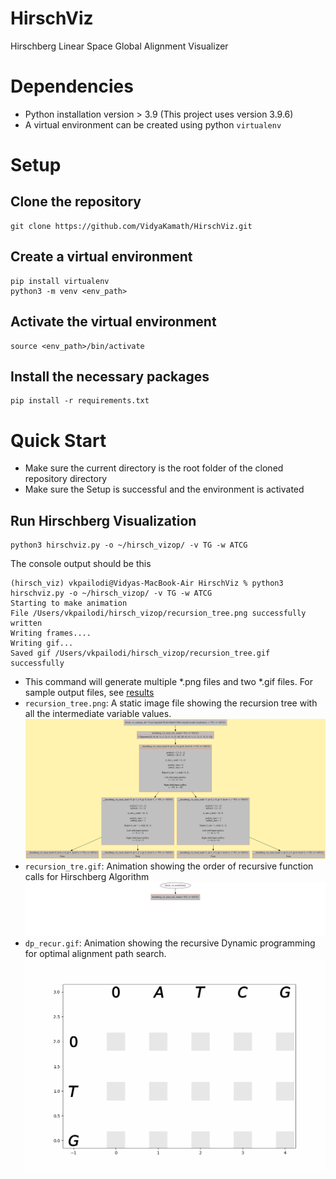 # HirschViz
Hirschberg Linear Space Global Alignment Visualizer


# Dependencies
- Python installation version > 3.9 (This project uses version 3.9.6)
- A virtual environment can be created using python `virtualenv`

# Setup
## Clone the repository
```
git clone https://github.com/VidyaKamath/HirschViz.git
```
## Create a virtual environment
```
pip install virtualenv
python3 -m venv <env_path>
```
## Activate the virtual environment
```
source <env_path>/bin/activate
```
## Install the necessary packages
```
pip install -r requirements.txt
```

# Quick Start
- Make sure the current directory is the root folder of the cloned repository directory
- Make sure the Setup is successful and the environment is activated
## Run Hirschberg Visualization
```
python3 hirschviz.py -o ~/hirsch_vizop/ -v TG -w ATCG
```
The console output should be this
  ```
  (hirsch_viz) vkpailodi@Vidyas-MacBook-Air HirschViz % python3 hirschviz.py -o ~/hirsch_vizop/ -v TG -w ATCG
  Starting to make animation
  File /Users/vkpailodi/hirsch_vizop/recursion_tree.png successfully written
  Writing frames....
  Writing gif...
  Saved gif /Users/vkpailodi/hirsch_vizop/recursion_tree.gif successfully
  ```
- This command will generate multiple *.png files and two *.gif files. For sample output files, see [results](https://github.com/VidyaKamath/HirschViz/blob/main/results/visualization/)
- `recursion_tree.png`: A static image file showing the recursion tree with all the intermediate variable values.
  ![recurstion_tree.png](https://github.com/VidyaKamath/HirschViz/blob/main/results/visualization/recursion_tree.png)
- `recursion_tre.gif`: Animation showing the order of recursive function calls for Hirschberg Algorithm
  ![recurstion_tree.gif](https://github.com/VidyaKamath/HirschViz/blob/main/results/visualization/recursion_tree.gif)
- `dp_recur.gif`: Animation showing the recursive Dynamic programming for optimal alignment path search.
  ![dp_recur.gif](https://github.com/VidyaKamath/HirschViz/blob/main/results/visualization/dp_recur.gif)


